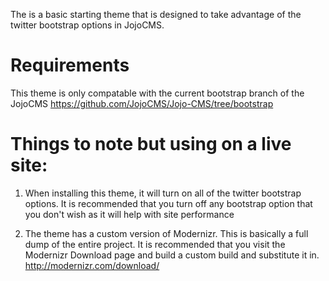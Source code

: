 The is a basic starting theme that is designed to take advantage of the twitter bootstrap options in JojoCMS.


Requirements
============

This theme is only compatable with the current bootstrap branch of the JojoCMS
https://github.com/JojoCMS/Jojo-CMS/tree/bootstrap

Things to note but using on a live site:
========================================

1) When installing this theme, it will turn on all of the twitter bootstrap options. It is recommended that you turn off any bootstrap option that you don't wish as it will help with site performance

2) The theme has a custom version of Modernizr. This is basically a full dump of the entire project. It is recommended that you visit the Modernizr Download page and build a custom build and substitute it in.
http://modernizr.com/download/


